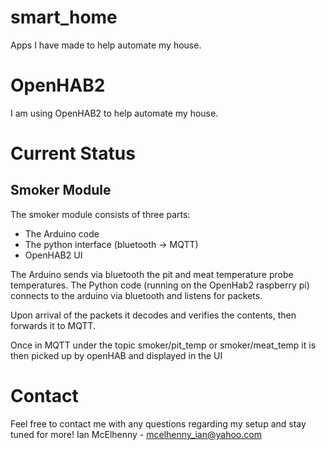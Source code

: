 # smart_home
Apps I have made to help automate my house.

# OpenHAB2
I am using OpenHAB2 to help automate my house.

# Current Status
## Smoker Module
The smoker module consists of three parts:
 - The Arduino code
 - The python interface (bluetooth -> MQTT)
 - OpenHAB2 UI
 
The Arduino sends via bluetooth the pit and meat temperature probe temperatures. The Python code (running on the OpenHab2 raspberry pi) connects to the arduino via bluetooth and listens for packets. 

Upon arrival of the packets it decodes and verifies the contents, then forwards it to MQTT. 

Once in MQTT under the topic smoker/pit_temp or smoker/meat_temp it is then picked up by openHAB and displayed in the UI



# Contact
Feel free to contact me with any questions regarding my setup and stay tuned for more!
Ian McElhenny - mcelhenny_ian@yahoo.com
